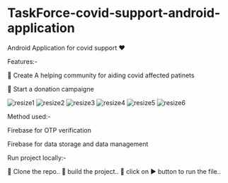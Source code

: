 # TaskForce-covid-support-android-application

Android Application for covid support ❤️

Features:-

🔴 Create A helping community for aiding covid affected patinets

🔴 Start a donation campaigne

![resize1](https://user-images.githubusercontent.com/57789526/196126490-1a3a12a6-3fa9-41b4-a53f-a70d714a60e8.png)
![resize2](https://user-images.githubusercontent.com/57789526/196127224-08370bb1-0f96-4764-9561-5f1fe4e3b69c.png)
![resize3](https://user-images.githubusercontent.com/57789526/196127241-f586c204-03b7-4d5c-a206-26b147161df6.png)
![resize4](https://user-images.githubusercontent.com/57789526/196127247-f4c79b76-ce9d-4d1a-b2e3-c0640fc324ae.png)
![resize5](https://user-images.githubusercontent.com/57789526/196127253-f9a574b3-0de2-4189-b326-f3e2735368b4.png)
![resize6](https://user-images.githubusercontent.com/57789526/196127261-a43a6920-600d-417b-ab03-096b05a5ae11.png)

Method used:-

Firebase for OTP verification

Firebase for data storage and data management


Run project locally:-

🔴 Clone the repo..
🔴 build the project..
🔴 click on ▶️ button to run the file..
